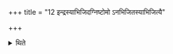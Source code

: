 +++
title = "12 इन्द्रस्याभिजिदग्निष्टोमो ऽनभिजितस्याभिजित्यै"

+++

<details><summary>थिते</summary>

इन्द्रस्याभिजिदग्निष्टोमो ऽनभिजितस्याभिजित्यै १२
</details>
